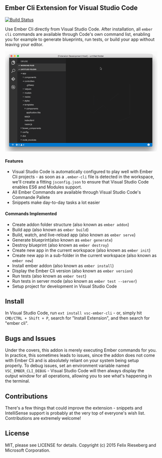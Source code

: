 ## Ember Cli Extension for Visual Studio Code
[![Build Status](https://travis-ci.org/felixrieseberg/vsc-ember-cli.svg?branch=master)](https://travis-ci.org/felixrieseberg/vsc-ember-cli)

Use Ember Cli directly from Visual Studio Code. After installation, all `ember cli` commands are available through Code's own command list, enabling you for example to generate blueprints, run tests, or build your app without leaving your editor. 

![Screenshot](screen.gif)

#### Features
 * Visual Studio Code is automatically configured to play well with Ember Cli projects - as soon as a `.ember-cli` file is detected in the workspace, we'll create a fitting `jsconfig.json` to ensure that Visual Studio Code enables ES6 and Modules support.
 * All Ember Commands are available through Visual Studio Code's Commande Pallete
 * Snippets make day-to-day tasks a lot easier

#### Commands Implemented
 * Create addon folder structure (also known as `ember addon`)
 * Build app (also known as `ember build`)
 * Build, watch, and live-reload app (also known as `ember serve`)
 * Generate blueprint(also known as `ember generate`)
 * Destroy blueprint (also known as `ember destroy`)
 * Create new app in the current workspace (also known as `ember init`)
 * Create new app in a sub-folder in the current workspace (also known as `ember new`)
 * Install ember addon (also known as `ember install`)
 * Display the Ember Cli version (also known as `ember version`)
 * Run tests (also known as `ember test`)
 * Run tests in server mode (also known as `ember test --server`)
 * Setup project for development in Visual Studio Code
 
## Install
In Visual Studio Code, run `ext install vsc-ember-cli` - or, simply hit `CMD/CTRL + Shift + P`, search for "Install Extension", and then search for "ember cli".

## Bugs and Issues
Under the covers, this addon is merely executing Ember commands for you. In practice, this sometimes leads to issues, since the addon does not come with Ember Cli and is absolutely reliant on your system being setup properly. To debug issues, set an environment variable named `VSC_EMBER_CLI_DEBUG` - Visual Studio Code will then always display the output window for all operations, allowing you to see what's happening in the terminal.

## Contributions
There's a few things that could improve the extension - snippets and IntelliSense support is probably at the very top of everyone's wish list. Contributions are extremely welcome!

## License
MIT, please see LICENSE for details. Copyright (c) 2015 Felix Rieseberg and Microsoft Corporation.